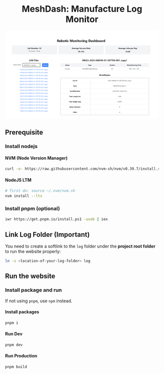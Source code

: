 <h1 align="center">MeshDash: Manufacture Log Monitor</h1>

![](https://github.com/Mesh-ch/meshDash/blob/main/.github/preview.png)

## Prerequisite

### Install nodejs

#### NVM (Node Version Manager)

```bash
curl -o- https://raw.githubusercontent.com/nvm-sh/nvm/v0.39.7/install.sh | bash
```

#### NodeJS LTM

```bash
# first do: source ~/.nvm/nvm.sh
nvm install --lts
```

### Install pnpm (optional)

```bash
iwr https://get.pnpm.io/install.ps1 -useb | iex

```

## Link Log Folder (Important)

You need to create a softlink to the `log` folder under the **project root folder** to run the website properly:

```bash
ln -s <location-of-your-log-folder> log
```

## Run the website

### Install package and run
If not using `pnpm`, use `npm` instead.

#### Install packages
```bash
pnpm i
````

#### Run Dev

```bash
pnpm dev
```

#### Run Production

```bash
pnpm build
```
